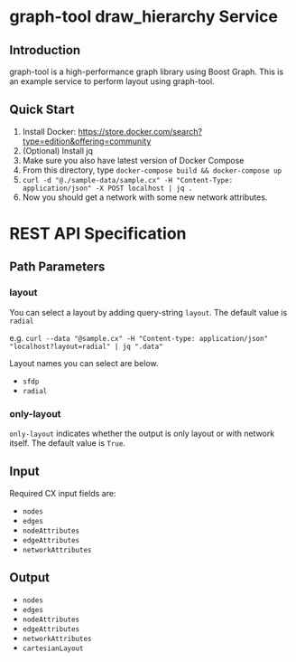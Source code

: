 # graph-tool draw_hierarchy Service
## Introduction
graph-tool is a high-performance graph library using Boost Graph.  This is an example service to perform layout using graph-tool.


## Quick Start

1. Install Docker: https://store.docker.com/search?type=edition&offering=community
1. (Optional) Install jq
1. Make sure you also have latest version of Docker Compose
1. From this directory, type ```docker-compose build && docker-compose up```
1. ```curl -d "@./sample-data/sample.cx" -H "Content-Type: application/json" -X POST localhost | jq .```
1. Now you should get a network with some new network attributes.




# REST API Specification

## Path Parameters
### layout
You can select a layout by adding query-string `layout`.
The default value is `radial`

e.g. 
` curl --data "@sample.cx" -H "Content-type: application/json" "localhost?layout=radial" | jq ".data" 
`

Layout names you can select are below.
- `sfdp`
- `radial`

### only-layout
`only-layout` indicates whether the output is only layout or with network itself.
The default value is `True`.


## Input
Required CX input fields are:

- `nodes`
- `edges`
- `nodeAttributes`
- `edgeAttributes`
- `networkAttributes`

## Output
- `nodes`
- `edges`
- `nodeAttributes`
- `edgeAttributes`
- `networkAttributes`
- `cartesianLayout`

